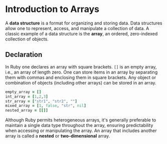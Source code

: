 # Introduction to Arrays

A **data structure** is a format for organizing and storing data. Data
structures allow one to represent, access, and manipulate a collection of data.
A classic example of a data structure is the **array**, an ordered,
zero-indexed collection of objects.


## Declaration

In Ruby one declares an array with square brackets. `[]` is an empty array,
i.e., an array of length zero. One can store items in an array by separating
them with commas and enclosing them in square brackets. Any object or
combination of objects (including other arrays) can be stored in an array.

```ruby
empty_array = []
int_array = [1,2,3]
str_array = ["str1", "str2", ""]
mixed_array = [1, false, "str", nil]
nested_array = [[]]
```

Although Ruby permits heterogeneous arrays, it's generally preferable to
maintain a single data type throughout the array, ensuring predictability when
accessing or manipulating the array. An array that includes another array is
called a **nested** or **two-dimensional** array.
